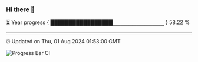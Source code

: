 ### Hi there 👋

⏳ Year progress { █████████████████▁▁▁▁▁▁▁▁▁▁▁▁▁ } 58.22 %

---

⏰ Updated on Thu, 01 Aug 2024 01:53:00 GMT

![Progress Bar CI](https://github.com/IshwaranRudhara/GIT-ACTION/workflows/Progress%20Bar%20CI/badge.svg)

